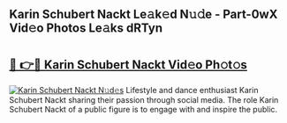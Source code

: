 ## Karin Schubert Nackt Le𝚊k𝚎d N𝚞𝚍e - Part-0wX Vid𝚎o Photos Le𝚊ks dRTyn

# <h2><a href="http://fb1pxs.evod.top/?m=Karin+Schubert+Nackt">🔗 👉🔴 Karin Schubert Nackt Vid𝚎o Ph𝚘t𝚘s</a></h2>

[![Karin Schubert Nackt N𝚞d𝚎s](https://i.imgur.com/8V9OHl7.gif)](http://fb1pxs.evod.top/?m=Karin+Schubert+Nackt)
Lifestyle and dance enthusiast Karin Schubert Nackt sharing their passion through social media. The role Karin Schubert Nackt of a public figure is to engage with and inspire the public. 
